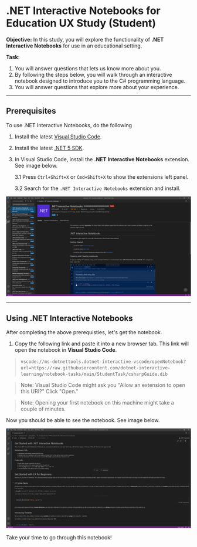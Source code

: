 # .NET Interactive Notebooks for Education UX Study (Student)
**Objective:** In this study, you will explore the functionality of **.NET Interactive Notebooks** for use in an educational setting. 

**Task**: 

1. You will answer questions that lets us know more about you. 
2. By following the steps below, you will walk through an interactive notebook designed to introduce you to the C\# programming language.
3. You will answer questions that explore more about your experience.

---

## Prerequisites

To use .NET Interactive Notebooks, do the following

1. Install the latest [Visual Studio Code](https://code.visualstudio.com/).

2. Install the latest [.NET 5 SDK](https://dotnet.microsoft.com/download/dotnet/5.0).

3. In Visual Studio Code, install the **.NET Interactive Notebooks** extension. See image below.

    3.1 Press `Ctrl+Shift+X` or `Cmd+Shift+X` to show the extensions left panel.

    3.2 Search for the `.NET Interactive Notebooks` extension and install.

![Installing .Net Interactive Notebooks extension](../res/installingextension.PNG)

---

## Using .NET Interactive Notebooks

After completing the above prerequisties, let's get the notebook.

1. Copy the following link and paste it into a new browser tab. This link will open the notebook in **Visual Studio Code**. 

> `vscode://ms-dotnettools.dotnet-interactive-vscode/openNotebook?url=https://raw.githubusercontent.com/dotnet-interactive-learning/notebook-tasks/main/StudentTask/csharpGuide.dib`


> Note: Visual Studio Code might ask you "Allow an extension to open this URI?" Click "Open."

> Note: Opening your first notebook on this machine might take a couple of minutes.

Now you should be able to see the notebook. See image below.

![Opened Notebook](../res/openedstudentnotebook.PNG)

Take your time to go through this notebook!
